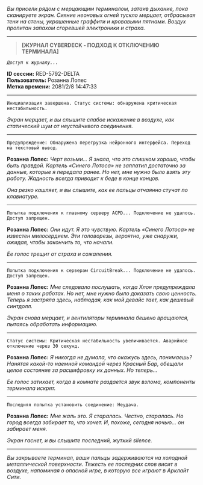_Вы присели рядом с мерцающим терминалом, затаив дыхание, пока сканируете экран. Сияние неоновых огней тускло мерцает, отбрасывая тени на стены, украшенные граффити и кровавыми пятнами. Воздух пропитан запахом сгоревшей электроники и страха._

---

> **[ЖУРНАЛ CYBERDECK - ПОДХОД К ОТКЛЮЧЕНИЮ ТЕРМИНАЛА]**

_`Доступ к журналу...`_

**ID сессии:** RED-5792-DELTA  
**Пользователь:** Розанна Лопес  
**Метка времени:** 2081/2/8 14:47:33

---

`Инициализация завершена. Статус системы: обнаружена критическая нестабильность.`

_Экран мерцает, и вы слышите слабое искажение в воздухе, как статический шум от неустойчивого соединения._

---

`Предупреждение: Обнаружена перегрузка нейронного интерфейса. Переход на текстовый вывод.`

**Розанна Лопес:** _Черт возьми... Я знала, что это слишком хорошо, чтобы быть правдой. Картель «Синего Лотоса» не заплатил достаточно за данные, которые я передала ранее. Но нет, мне нужно было взять эту работу. Жадность всегда приводит к беде в конце концов._

_Она резко кашляет, и вы слышите, как ее пальцы отчаянно стучат по клавиатуре._

---

`Попытка подключения к главному серверу ACPD... Подключение не удалось. Доступ запрещен.`

**Розанна Лопес:** _Они идут. Я это чувствую. Картель «Синего Лотоса» не известен милосердием. Эти головорезы, вероятно, уже снаружи, ожидая, чтобы закончить то, что начали._

_Ее голос трещит от страха и сожаления._

---

`Попытка подключения к серверам CircuitBreak... Подключение не удалось. Доступ запрещен.`

**Розанна Лопес:** _Мне следовало послушать, когда Хлоя предупреждала меня о таких работах. Но нет, мне нужно было доказать свою ценность. Теперь я застряла здесь, наблюдая, как мой девайс тает, как дешевый синтдолл._

_Экран снова мерцает, и вентиляторы терминала бешено вращаются, пытаясь обработать информацию._

---

`Статус системы: Критическая нестабильность увеличивается. Аварийное отключение через 30 секунд.`

**Розанна Лопес:** _Я никогда не думала, что окажусь здесь, понимаешь? Нанятая какой-то наемной командой через Красный Бар, обещали целое состояние за расшифровку их данных. Но теперь..._

_Ее голос затихает, когда в комнате раздается звук взлома, компоненты терминала искрят._

---

`Последняя попытка установить соединение: Неудача.`

**Розанна Лопес:** _Мне жаль это. Я старалась. Честно, старалась. Но город всегда забирает то, что хочет. И, похоже, сегодня ночью... он забирает меня._

_Экран гаснет, и вы слышите последний, жуткий silence._

---

_Вы закрываете терминал, ваши пальцы задерживаются на холодной металлической поверхности. Тяжесть ее последних слов висит в воздухе, напоминая о опасной игре, в которую все играют в Арклайт Сити._
